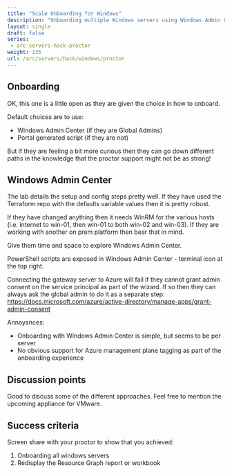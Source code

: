 ```yaml
---
title: "Scale Onboarding for Windows"
description: "Onboarding multiple Windows servers using Windows Admin Center."
layout: single
draft: false
series:
 - arc-servers-hack-proctor
weight: 135
url: /arc/servers/hack/windows/proctor
---
```


## Onboarding

OK, this one is a little open as they are given the choice in how to onboard.

Default choices are to use:

* Windows Admin Center (if they are Global Admins)
* Portal generated script (if they are not)

But if they are feeling a bit more curious then they can go down different paths in the knowledge that the proctor support might not be as strong!

## Windows Admin Center

The lab details the setup and config steps pretty well. If they have used the Terraform repo with the defaults variable values then it is pretty robust.

If they have changed anything then it needs WinRM for the various hosts (i.e. internet to win-01, then win-01 to both win-02 and win-03). If they are working with another on prem platform then bear that in mind.

Give them time and space to explore Windows Admin Center.

PowerShell scripts are exposed in Windows Admin Center - terminal icon at the top right.

Connecting the gateway server to Azure will fail if they cannot grant admin consent on the service principal as part of the wizard. If so then they can always ask the global admin to do it as a separate step: <https://docs.microsoft.com/azure/active-directory/manage-apps/grant-admin-consent>

Annoyances:

* Onboarding with Windows Admin Center is simple, but seems to be per server
* No obvious support for Azure management plane tagging as part of the onboarding experience

## Discussion points

Good to discuss some of the different approaches. Feel free to mention the upcoming appliance for VMware.

## Success criteria

Screen share with your proctor to show that you achieved:

1. Onboarding all windows servers
1. Redisplay the Resource Graph report or workbook
